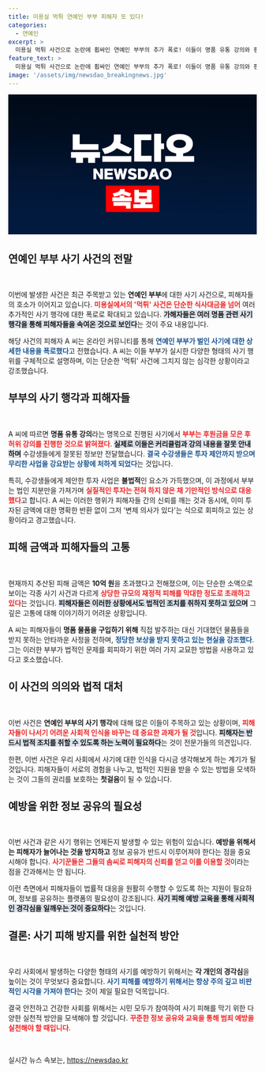 ```yaml
---
title: 미용실 먹튀 연예인 부부 피해자 또 있다!
categories:
  - 연예인
excerpt: >
  미용실 먹튀 사건으로 논란에 휩싸인 연예인 부부의 추가 폭로! 이들이 명품 유통 강의와 편집샵 사기로 10억 원 넘는 피해를 입혔다는 주장이 제기됐다. 그들의 교묘한 사기 수법에 피해자들은 울분을 토하고 있다.
feature_text: >
  미용실 먹튀 사건으로 논란에 휩싸인 연예인 부부의 추가 폭로! 이들이 명품 유통 강의와 편집샵 사기로 10억 원 넘는 피해를 입혔다는 주장이 제기됐다. 그들의 교묘한 사기 수법에 피해자들은 울분을 토하고 있다.
image: '/assets/img/newsdao_breakingnews.jpg'
---
```


<p><img src="/assets/img/newsdao_breakingnews.jpg" alt="ontimetimes 속보" /></p>

<h2 data-ke-size="size26">연예인 부부 사기 사건의 전말</h2>

<p data-ke-size="size16">&nbsp;</p>

<p>이번에 발생한 사건은 최근 주목받고 있는 <b>연예인 부부</b>에 대한 사기 사건으로, 피해자들의 호소가 이어지고 있습니다. <b><span style="color: #ee2323;">미용실에서의 '먹튀' 사건은 단순한 식사대금을 넘어</span></b> 여러 추가적인 사기 행각에 대한 폭로로 확대되고 있습니다. <b><span style="background-color: #21538527;">가해자들은 여러 명품 관련 사기 행각을 통해 피해자들을 속여온 것으로 보인다</span></b>는 것이 주요 내용입니다. </p>

<p>해당 사건의 피해자 A 씨는 온라인 커뮤니티를 통해 <b><span style="color: #1a5490;">연예인 부부가 벌인 사기에 대한 상세한 내용을 폭로했다</span></b>고 전했습니다. A 씨는 이들 부부가 실시한 다양한 형태의 사기 행위를 구체적으로 설명하며, 이는 단순한 '먹튀' 사건에 그치지 않는 심각한 상황이라고 강조했습니다.</p>

<h2 data-ke-size="size26">부부의 사기 행각과 피해자들</h2>

<p data-ke-size="size16">&nbsp;</p>

<p>A 씨에 따르면 <b>명품 유통 강의</b>라는 명목으로 진행된 사기에서 <b><span style="color: #ee2323;">부부는 후원금을 모은 후 허위 강의를 진행한 것으로 밝혀졌다</span></b>. <b><span style="background-color: #21538527;">실제로 이들은 커리큘럼과 강의 내용을 잘못 안내하며</span></b> 수강생들에게 잘못된 정보만 전달했습니다. <b><span style="color: #1a5490;">결국 수강생들은 투자 제안까지 받으며 무리한 사업을 강요받는 상황에 처하게 되었다</span></b>는 것입니다.</p>

<p>특히, 수강생들에게 제안한 투자 사업은 <b>불법적</b>인 요소가 가득했으며, 이 과정에서 부부는 법인 지분만을 가져가며 <b><span style="color: #ee2323;">실질적인 투자는 전혀 하지 않은 채 기만적인 방식으로 대응했다</span></b>고 합니다. A 씨는 이러한 행위가 피해자들 간의 신뢰를 깨는 것과 동시에, 이미 투자된 금액에 대한 명확한 반환 없이 그저 '변제 의사가 있다'는 식으로 회피하고 있는 상황이라고 경고했습니다.</p>

<h2 data-ke-size="size26">피해 금액과 피해자들의 고통</h2>

<p data-ke-size="size16">&nbsp;</p>

<p>현재까지 추산된 피해 금액은 <b>10억 원</b>을 초과했다고 전해졌으며, 이는 단순한 소액으로 보이는 각종 사기 사건과 다르게 <b><span style="color: #ee2323;">상당한 규모의 재정적 피해를 막대한 정도로 초래하고 있다</span></b>는 것입니다. <b><span style="background-color: #21538527;">피해자들은 이러한 상황에서도 법적인 조치를 취하지 못하고 있으며</span></b> 그 깊은 고통에 대해 이야기하기 어려운 상황입니다.</p>

<p>A 씨는 피해자들이 <b>명품 물품을 구입하기 위해</b> 직접 발주하는 대신 기대했던 물품들을 받지 못하는 안타까운 사정을 전하며, <b><span style="color: #1a5490;">정당한 보상을 받지 못하고 있는 현실을 강조했다</span></b>. 그는 이러한 부부가 법적인 문제를 회피하기 위한 여러 가지 교묘한 방법을 사용하고 있다고 호소했습니다.</p>

<h2 data-ke-size="size26">이 사건의 의의와 법적 대처</h2>

<p data-ke-size="size16">&nbsp;</p>

<p>이번 사건은 <b>연예인 부부의 사기 행각</b>에 대해 많은 이들이 주목하고 있는 상황이며, <b><span style="color: #ee2323;">피해자들이 나서기 어려운 사회적 인식을 바꾸는 데 중요한 과제가 될 것</span></b>입니다. <b><span style="background-color: #21538527;">피해자는 반드시 법적 조치를 취할 수 있도록 하는 노력이 필요하다</span></b>는 것이 전문가들의 의견입니다. </p>

<p>한편, 이번 사건은 우리 사회에서 사기에 대한 인식을 다시금 생각해보게 하는 계기가 될 것입니다. 피해자들이 서로의 경험을 나누고, 법적인 지원을 받을 수 있는 방법을 모색하는 것이 그들의 권리를 보호하는 <b>첫걸음</b>이 될 수 있습니다. </p>

<h2 data-ke-size="size26">예방을 위한 정보 공유의 필요성</h2>

<p data-ke-size="size16">&nbsp;</p>

<p>이번 사건과 같은 사기 행위는 언제든지 발생할 수 있는 위험이 있습니다. <b>예방을 위해서는 피해자가 늘어나는 것을 방지하고</b> 정보 공유가 반드시 이루어져야 한다는 점을 중요시해야 합니다. <b><span style="color: #ee2323;">사기꾼들은 그들의 솜씨로 피해자의 신뢰를 얻고 이를 이용할 것</span></b>이라는 점을 간과해서는 안 됩니다. </p>

<p>이런 측면에서 피해자들이 법률적 대응을 원활히 수행할 수 있도록 하는 지원이 필요하며, 정보를 공유하는 플랫폼의 필요성이 강조됩니다. <b><span style="background-color: #21538527;">사기 피해 예방 교육을 통해 사회적인 경각심을 일깨우는 것이 중요하다</span></b>는 것입니다. </p>

<h2 data-ke-size="size26">결론: 사기 피해 방지를 위한 실천적 방안</h2>

<p data-ke-size="size16">&nbsp;</p>

<p>우리 사회에서 발생하는 다양한 형태의 사기를 예방하기 위해서는 <b>각 개인의 경각심</b>을 높이는 것이 무엇보다 중요합니다. <b><span style="color: #1a5490;">사기 피해를 예방하기 위해서는 항상 주의 깊고 비판적인 시각을 가져야 한다</span></b>는 것이 제일 필요한 덕목입니다. </p>

<p>결국 안전하고 건강한 사회를 위해서는 시민 모두가 참여하여 사기 피해를 막기 위한 다양한 실천적 방안을 모색해야 할 것입니다. <b><span style="color: #ee2323;">꾸준한 정보 공유와 교육을 통해 범죄 예방을 실천해야 할 때입니다</span></b>. </p>

<p data-ke-size="size16">&nbsp;</p>
실시간 뉴스 속보는, <a href="https://newsdao.kr" rel="dofollow">https://newsdao.kr</a>


